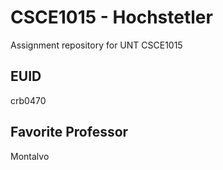 # CSCE1015 - Hochstetler
Assignment repository for UNT CSCE1015
## EUID
crb0470
## Favorite Professor
Montalvo
